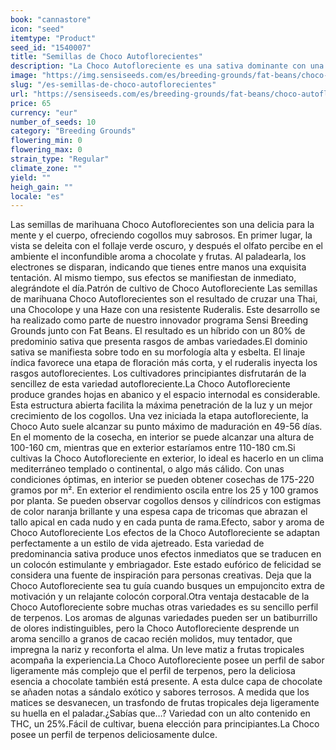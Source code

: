 ```yaml
---
book: "cannastore"
icon: "seed"
itemtype: "Product"
seed_id: "1540007"
title: "Semillas de Choco Autoflorecientes"
description: "La Choco Autofloreciente es una sativa dominante con una etapa de floración de 49-56 días. Sabe a chocolate y sus efectos potencian la creatividad."
image: "https://img.sensiseeds.com/es/breeding-grounds/fat-beans/choco-autofloreciente-image.png"
slug: "/es-semillas-de-choco-autoflorecientes"
url: "https://sensiseeds.com/es/breeding-grounds/fat-beans/choco-autofloreciente?a_aid=cannastore"
price: 65
currency: "eur"
number_of_seeds: 10
category: "Breeding Grounds"
flowering_min: 0
flowering_max: 0
strain_type: "Regular"
climate_zone: ""
yield: ""
heigh_gain: ""
locale: "es"
---
```

Las semillas de marihuana Choco Autoflorecientes son una delicia para la mente y el cuerpo, ofreciendo cogollos muy sabrosos. En primer lugar, la vista se deleita con el follaje verde oscuro, y después el olfato percibe en el ambiente el inconfundible aroma a chocolate y frutas. Al paladearla, los electrones se disparan, indicando que tienes entre manos una exquisita tentación. Al mismo tiempo, sus efectos se manifiestan de inmediato, alegrándote el día.Patrón de cultivo de Choco Autofloreciente Las semillas de marihuana Choco Autoflorecientes son el resultado de cruzar una Thai, una Chocolope y una Haze con una resistente Ruderalis. Este desarrollo se ha realizado como parte de nuestro innovador programa Sensi Breeding Grounds junto con Fat Beans. El resultado es un híbrido con un 80% de predominio sativa que presenta rasgos de ambas variedades.El dominio sativa se manifiesta sobre todo en su morfología alta y esbelta. El linaje índica favorece una etapa de floración más corta, y el ruderalis inyecta los rasgos autoflorecientes. Los cultivadores principiantes disfrutarán de la sencillez de esta variedad autofloreciente.La Choco Autofloreciente produce grandes hojas en abanico y el espacio internodal es considerable. Esta estructura abierta facilita la máxima penetración de la luz y un mejor crecimiento de los cogollos. Una vez iniciada la etapa autofloreciente, la Choco Auto suele alcanzar su punto máximo de maduración en 49-56 días. En el momento de la cosecha, en interior se puede alcanzar una altura de 100-160 cm, mientras que en exterior estaríamos entre 110-180 cm.Si cultivas la Choco Autofloreciente en exterior, lo ideal es hacerlo en un clima mediterráneo templado o continental, o algo más cálido. Con unas condiciones óptimas, en interior se pueden obtener cosechas de 175-220 gramos por m². En exterior el rendimiento oscila entre los 25 y 100 gramos por planta. Se pueden observar cogollos densos y cilíndricos con estigmas de color naranja brillante y una espesa capa de tricomas que abrazan el tallo apical en cada nudo y en cada punta de rama.Efecto, sabor y aroma de Choco Autofloreciente Los efectos de la Choco Autofloreciente se adaptan perfectamente a un estilo de vida ajetreado. Esta variedad de predominancia sativa produce unos efectos inmediatos que se traducen en un colocón estimulante y embriagador. Este estado eufórico de felicidad se considera una fuente de inspiración para personas creativas. Deja que la Choco Autofloreciente sea tu guía cuando busques un empujoncito extra de motivación y un relajante colocón corporal.Otra ventaja destacable de la Choco Autofloreciente sobre muchas otras variedades es su sencillo perfil de terpenos. Los aromas de algunas variedades pueden ser un batiburrillo de olores indistinguibles, pero la Choco Autofloreciente desprende un aroma sencillo a granos de cacao recién molidos, muy tentador, que impregna la nariz y reconforta el alma. Un leve matiz a frutas tropicales acompaña la experiencia.La Choco Autofloreciente posee un perfil de sabor ligeramente más complejo que el perfil de terpenos, pero la deliciosa esencia a chocolate también está presente. A esta dulce capa de chocolate se añaden notas a sándalo exótico y sabores terrosos. A medida que los matices se desvanecen, un trasfondo de frutas tropicales deja ligeramente su huella en el paladar.¿Sabías que…? Variedad con un alto contenido en THC, un 25%.Fácil de cultivar, buena elección para principiantes.La Choco posee un perfil de terpenos deliciosamente dulce.
